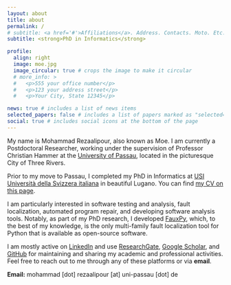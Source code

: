```yaml
---
layout: about
title: about
permalink: /
# subtitle: <a href='#'>Affiliations</a>. Address. Contacts. Moto. Etc.
subtitle: <strong>PhD in Informatics</strong>

profile:
  align: right
  image: moe.jpg
  image_circular: true # crops the image to make it circular
  # more_info: >
  #   <p>555 your office number</p>
  #   <p>123 your address street</p>
  #   <p>Your City, State 12345</p>

news: true # includes a list of news items
selected_papers: false # includes a list of papers marked as "selected={true}"
social: true # includes social icons at the bottom of the page
---
```


My name is Mohammad Rezaalipour, also known as Moe. 
I am currently a Postdoctoral Researcher, 
working under the supervision of Professor 
Christian Hammer at the 
[University of Passau](https://www.uni-passau.de/en/), 
located in the picturesque City of Three Rivers.

Prior to my move to Passau, I completed my PhD in Informatics at [USI Università della Svizzera italiana](https://www.usi.ch/en) in beautiful Lugano. You can find [my CV on this page](/cv/).

I am particularly interested in software testing and analysis, fault localization, automated program repair, and developing software analysis tools. Notably, as part of my PhD research, I developed [FauxPy](https://github.com/atom-sw/fauxpy), which, to the best of my knowledge, is the only multi-family fault localization tool for Python that is available as open-source software.

I am mostly active on
[LinkedIn](https://www.linkedin.com/in/m-rezaalipour) 
and use
[ResearchGate](https://www.researchgate.net/profile/Mohammad-Rezaalipour-2),
[Google Scholar](https://scholar.google.com/citations?user=CuQ9I_YAAAAJ),
and 
[GitHub](https://github.com/mohrez86)
for maintaining and sharing my academic and professional activities.
Feel free to reach out to me through any of these platforms or via **email**.

**Email:** mohammad [dot] rezaalipour [at] uni-passau [dot] de


<!-- Write your biography here. Tell the world about yourself. Link to your favorite [subreddit](http://reddit.com). You can put a picture in, too. The code is already in, just name your picture `prof_pic.jpg` and put it in the `img/` folder.

Put your address / P.O. box / other info right below your picture. You can also disable any of these elements by editing `profile` property of the YAML header of your `_pages/about.md`. Edit `_bibliography/papers.bib` and Jekyll will render your [publications page](/al-folio/publications/) automatically.

Link to your social media connections, too. This theme is set up to use [Font Awesome icons](https://fontawesome.com/) and [Academicons](https://jpswalsh.github.io/academicons/), like the ones below. Add your Facebook, Twitter, LinkedIn, Google Scholar, or just disable all of them. -->
